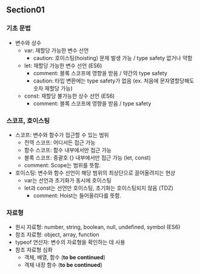 ## Section01
### 기초 문법
- 변수와 상수
    - var: 재할당 가능한 변수 선언
        - caution: 호이스팅(hoisting) 문제 발생 가능 / type safety 없거나 약함
    - let: 재할당 가능한 변수 선언 (ES6)
        - comment: 블록 스코프에 영향을 받음 / 약간의 type safety
        - caution: 타입 변환에는 type safety가 없음 (ex. 처음에 문자열할당해도 숫자 재할당 가능)
    - const: 재할당 불가능한 상수 선언 (ES6)
        - comment: 블록 스코프에 영향을 받음 / type safety
### 스코프, 호이스팅
- 스코프: 변수와 함수가 접근할 수 있는 범위
    - 전역 스코프: 어디서든 접근 가능
    - 함수 스코프: 함수 내부에서만 접근 가능
    - 블록 스코프: 중괄호 {} 내부에서만 접근 가능 (let, const)
    - comment: Scope는 범위를 뜻함.
- 호이스팅: 변수와 함수 선언이 해당 범위의 최상단으로 끌어올려지는 현상
    - var는 선언과 초기화가 동시에 호이스팅
    - let과 const는 선언만 호이스팅, 초기화는 호이스팅되지 않음 (TDZ)
        - comment: Hoist는 들어올리다를 뜻함.
### 자료형
- 원시 자료형: number, string, boolean, null, undefined, symbol (ES6)
- 참조 자료형: object, array, function
- typeof 연산자: 변수의 자료형을 확인하는 데 사용
- 참조 자료형 심화
    - 객체, 배열, 함수 (**to be continued**)
    - 객체 내장 함수 (**to be continued**)